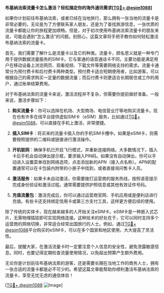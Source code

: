 **布基纳法索流量卡怎么激活？轻松搞定你的海外通讯需求[[TG💪+ @esim1088](https://t.me/s/esim1088)]**

如果你计划前往布基纳法索，或者已经在当地旅行，那么拥有一张当地的流量卡是非常必要的。无论是为了方便联系家人朋友，还是为了查找旅游信息，一张优质的流量卡都能让你的旅程更加顺畅。但是，对于初次使用布基纳法索流量卡的朋友来说，可能会遇到“怎么激活”的问题。别担心，这篇文章将手把手教你如何轻松激活布基纳法索的流量卡。

首先，我们需要了解什么是流量卡以及它的种类。流量卡，顾名思义就是一种专门用于提供数据流量服务的SIM卡。它与普通的语音通话卡不同，主要功能是满足用户在移动设备上浏览网页、观看视频、下载文件等需要网络支持的需求。流量卡通常分为预付费卡和后付费卡两种类型。预付费卡适合短期使用者，比如游客，可以根据自己的需求购买一定量的数据流量；而后付费卡则更适合长期居住或工作的用户，通过账单结算费用。

对于布基纳法索的流量卡来说，激活流程并不复杂，但需要你提前做好准备。一般来说，激活步骤如下：

1. **购买流量卡**：你可以选择在机场、大型商场、电信营业厅等地购买流量卡。现在也有许多在线平台提供虚拟SIM卡（eSIM）服务，比如通过[TG💪+ @esim1088](https://t.me/s/esim1088)，可以直接在手机上激活，非常便捷。

2. **插入SIM卡**：将买来的流量卡插入你的手机SIM卡槽中。如果是eSIM卡，则需要按照提供的二维码或链接进行激活操作。

3. **开机联网**：确保手机已开启飞行模式，并重新连接网络。大多数情况下，插入卡后手机会自动弹出提示框，要求输入PIN码。如果没有自动弹出，你可以手动进入设置菜单找到网络选项，点击添加新的APN（接入点名称）。APN的配置通常可以在卡包装内附带的小册子中找到，或者直接询问售卡人员。

4. **激活服务**：如果卡未自动激活，你需要拨打运营商的服务热线，按照语音提示完成身份验证和激活过程。通常需要提供护照信息或其他有效证件号码。

5. **充值流量包**：激活完成后，你可以通过运营商官网、手机应用或是便利店进行充值。有些卡还支持绑定信用卡或第三方支付工具，这样更方便后续的使用。

除了传统的实体卡，现在越来越多的人开始关注eSIM卡。eSIM卡是一种嵌入式芯片，无需物理插拔即可实现网络连接。这种技术的好处在于，它可以同时支持多个运营商的网络切换，非常适合经常出国旅行的人士。例如，通过[TG💪+ @esim1088](https://t.me/s/esim1088)平台购买的eSIM卡，可以在多个国家和地区使用，大大提高了灵活性。

最后，提醒大家，在激活流量卡时一定要注意个人信息的安全性，避免泄露敏感信息。同时，也要记得定期检查流量使用情况，以免超出预算产生额外费用。

无论你是计划前往布基纳法索的游客，还是需要长期在当地工作的商务人士，拥有一张合适的流量卡都是必不可少的。希望这篇文章能帮助你顺利激活布基纳法索的流量卡，享受无忧无虑的通信体验！

[[TG💪+ @esim1088](https://t.me/s/esim1088) ![Image](https://i.postimg.cc/4NQfJmqS/Snipaste-2025-05-13-00-14-12.png)]